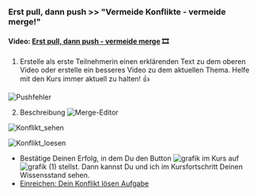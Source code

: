 ### **Erst pull, dann push >> "Vermeide Konflikte - vermeide merge!"**

#### **Video:**  [Erst pull, dann push - vermeide merge](https://maxeythschulede-my.sharepoint.com/:v:/g/personal/schwaiger_max-eyth-schule_de1/EUxFnsbUTodIvwP3eRwg8cUBFvwW9wCWQAZkF8RsNtRHuw?e=bDoi4Z) 🎞

1.  Erstelle als erste Teilnehmerin einen erklärenden Text zu dem oberen Video oder erstelle ein besseres Video zu dem aktuellen Thema.
Helfe mit den Kurs immer aktuell zu halten! 👍

![Pushfehler](https://user-images.githubusercontent.com/78038701/233294171-f0785ef9-e778-4db4-ae3a-0bdf95a16912.jpg)

2. Beschreibung
![Merge-Editor](https://user-images.githubusercontent.com/78038701/233294180-fa07c011-8e47-4f63-b562-4b3fdcb8768f.jpg)

![Konflikt_sehen](https://user-images.githubusercontent.com/78038701/233294254-280c94a9-4922-4683-9c97-932eb782fd36.jpg)


![Konflikt_loesen](https://user-images.githubusercontent.com/78038701/233294275-5d0f3719-84ec-4489-884a-bdac038b8362.jpg)

-   Bestätige Deinen Erfolg, in dem Du den Button ![grafik](https://user-images.githubusercontent.com/78038701/230964845-fc4ace3c-7f16-40ad-8ba1-280b6795fa56.png)
im Kurs auf ![grafik (1)](https://user-images.githubusercontent.com/78038701/230964881-356a6d1e-bd72-4c26-aab5-03a17033ba67.png)
stellst. Dann kannst Du und ich im Kursfortschritt Deinen Wissensstand sehen.
- [Einreichen: Dein Konflikt lösen Aufgabe](https://mo9710.schule.hessen.de/mod/assign/view.php?id=31253)
